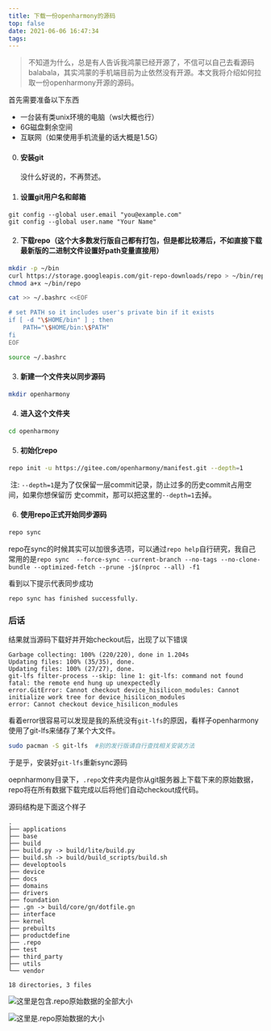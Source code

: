 ```yaml
---
title: 下载一份openharmony的源码
top: false
date: 2021-06-06 16:47:34
tags: 
---
```


> 不知道为什么，总是有人告诉我鸿蒙已经开源了，不信可以自己去看源码balabala，其实鸿蒙的手机端目前为止依然没有开源。本文我将介绍如何拉取一份openharmony开源的源码。

首先需要准备以下东西

- 一台装有类unix环境的电脑（wsl大概也行）
- 6G磁盘剩余空间
- 互联网（如果使用手机流量的话大概是1.5G）

0. #### 安装git

   没什么好说的，不再赘述。

1. #### 设置git用户名和邮箱

```
git config --global user.email "you@example.com"
git config --global user.name "Your Name"
```

2. #### 下载repo（这个大多数发行版自己都有打包，但是都比较滞后，不如直接下载最新版的二进制文件设置好path变量直接用）

```bash
mkdir -p ~/bin
curl https://storage.googleapis.com/git-repo-downloads/repo > ~/bin/repo
chmod a+x ~/bin/repo

cat >> ~/.bashrc <<EOF

# set PATH so it includes user's private bin if it exists
if [ -d "\$HOME/bin" ] ; then
    PATH="\$HOME/bin:\$PATH"
fi
EOF

source ~/.bashrc
```

3. #### 新建一个文件夹以同步源码

```bash
mkdir openharmony
```

4. #### 进入这个文件夹

```bash
cd openharmony
```

5. #### 初始化repo

```bash
repo init -u https://gitee.com/openharmony/manifest.git --depth=1
```

​	注:  `--depth=1`是为了仅保留一层commit记录，防止过多的历史commit占用空间，如果你想保留历	史commit，那可以把这里的`--depth=1`去掉。

6. #### 使用repo正式开始同步源码

```bash
repo sync
```

repo在sync的时候其实可以加很多选项，可以通过`repo help`自行研究，我自己常用的是`repo sync  --force-sync --current-branch --no-tags --no-clone-bundle --optimized-fetch --prune -j$(nproc --all) -f1`

看到以下提示代表同步成功

```
repo sync has finished successfully.
```

### 后话

结果就当源码下载好并开始checkout后，出现了以下错误

```
Garbage collecting: 100% (220/220), done in 1.204s
Updating files: 100% (35/35), done.
Updating files: 100% (27/27), done.
git-lfs filter-process --skip: line 1: git-lfs: command not found
fatal: the remote end hung up unexpectedly
error.GitError: Cannot checkout device_hisilicon_modules: Cannot initialize work tree for device_hisilicon_modules
error: Cannot checkout device_hisilicon_modules
```

看着error很容易可以发现是我的系统没有`git-lfs`的原因，看样子openharmony使用了git-lfs来储存了某个大文件。

```bash
sudo pacman -S git-lfs	#别的发行版请自行查找相关安装方法
```

于是乎，安装好`git-lfs`重新sync源码

oepnharmony目录下，`.repo`文件夹内是你从git服务器上下载下来的原始数据，repo将在所有数据下载完成以后将他们自动checkout成代码。

源码结构是下面这个样子

```
.
├── applications
├── base
├── build
├── build.py -> build/lite/build.py
├── build.sh -> build/build_scripts/build.sh
├── developtools
├── device
├── docs
├── domains
├── drivers
├── foundation
├── .gn -> build/core/gn/dotfile.gn
├── interface
├── kernel
├── prebuilts
├── productdefine
├── .repo
├── test
├── third_party
├── utils
└── vendor

18 directories, 3 files
```



![这里是包含.repo原始数据的全部大小](https://storage.zhullyb.top/PicBed/Screenshot_20210606_172041.png?raw)

![这里是.repo原始数据的大小](https://storage.zhullyb.top/PicBed/Screenshot_20210606_172056.png?raw)


